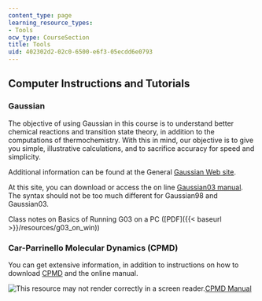 ```yaml
---
content_type: page
learning_resource_types:
- Tools
ocw_type: CourseSection
title: Tools
uid: 402302d2-02c0-6500-e6f3-05ecdd6e0793
---
```


Computer Instructions and Tutorials
-----------------------------------

### Gaussian

The objective of using Gaussian in this course is to understand better chemical reactions and transition state theory, in addition to the computations of thermochemistry. With this in mind, our objective is to give you simple, illustrative calculations, and to sacrifice accuracy for speed and simplicity.

Additional information can be found at the General [Gaussian Web site](http://www.gaussian.com/).

At this site, you can download or access the on line [Gaussian03 manual](https://wanglab.hosted.uark.edu/g03guide/G03Guide/www.gaussian.com/g_ur/g03mantop.htm). The syntax should not be too much different for Gaussian98 and Gaussian03.

Class notes on Basics of Running G03 on a PC ([PDF]({{< baseurl >}}/resources/g03_on_win))

### Car-Parrinello Molecular Dynamics (CPMD)

You can get extensive information, in addition to instructions on how to download [CPMD](http://www.cpmd.org/) and the online manual.

![This resource may not render correctly in a screen reader.](/images/inacessible.gif)[CPMD Manual](https://www.cpmd.org/wordpress/CPMD/getFile.php?file=manual.pdf)